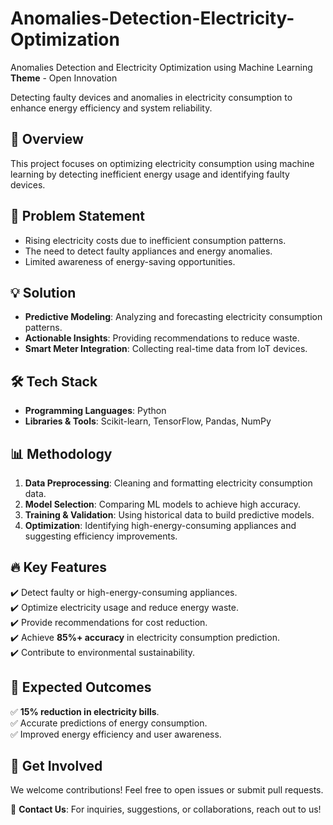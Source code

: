# Anomalies-Detection-Electricity-Optimization

Anomalies Detection and Electricity Optimization using Machine Learning  
**Theme** - Open Innovation  

Detecting faulty devices and anomalies in electricity consumption to enhance energy efficiency and system reliability.  

## 🚀 Overview  
This project focuses on optimizing electricity consumption using machine learning by detecting inefficient energy usage and identifying faulty devices.  

## 📌 Problem Statement  
- Rising electricity costs due to inefficient consumption patterns.  
- The need to detect faulty appliances and energy anomalies.  
- Limited awareness of energy-saving opportunities.  

## 💡 Solution  
- **Predictive Modeling**: Analyzing and forecasting electricity consumption patterns.  
- **Actionable Insights**: Providing recommendations to reduce waste.  
- **Smart Meter Integration**: Collecting real-time data from IoT devices.  

## 🛠️ Tech Stack  
- **Programming Languages**: Python  
- **Libraries & Tools**: Scikit-learn, TensorFlow, Pandas, NumPy  

## 📊 Methodology  
1. **Data Preprocessing**: Cleaning and formatting electricity consumption data.  
2. **Model Selection**: Comparing ML models to achieve high accuracy.  
3. **Training & Validation**: Using historical data to build predictive models.  
4. **Optimization**: Identifying high-energy-consuming appliances and suggesting efficiency improvements.  

## 🔥 Key Features  
✔️ Detect faulty or high-energy-consuming appliances.  
✔️ Optimize electricity usage and reduce energy waste.  
✔️ Provide recommendations for cost reduction.  
✔️ Achieve **85%+ accuracy** in electricity consumption prediction.  
✔️ Contribute to environmental sustainability.  

## 🎯 Expected Outcomes  
✅ **15% reduction in electricity bills**.  
✅ Accurate predictions of energy consumption.  
✅ Improved energy efficiency and user awareness.  

## 🤝 Get Involved  
We welcome contributions! Feel free to open issues or submit pull requests.  

📩 **Contact Us**: For inquiries, suggestions, or collaborations, reach out to us!  


